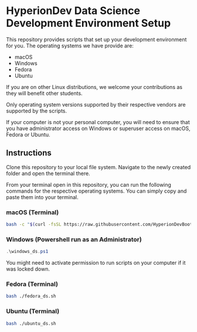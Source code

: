 # HyperionDev Data Science Development Environment Setup

This repository provides scripts that set up your development environment for you. 
The operating systems we have provide are:

* macOS
* Windows
* Fedora
* Ubuntu

If you are on other Linux distributions, we welcome your contributions as they will benefit other students.

Only operating system versions supported by their
respective vendors are supported by the scripts.

If your computer is not your personal computer,
you will need to ensure that you have administrator
access on Windows or superuser access on macOS, Fedora
or Ubuntu.

## Instructions

Clone this repository to your local file system. Navigate to the newly created folder and open the terminal there.

From your terminal open in this repository, you can 
run the following commands for the respective 
operating systems. You can simply copy and paste
them into your terminal.

### macOS (Terminal)

```.sh
bash -c "$(curl -fsSL https://raw.githubusercontent.com/HyperionDevBootcamps/HyperionDev-Data-Science-Development-Environment-Setup/master/macos_ds.sh)"
```

### Windows (Powershell run as an Administrator)

```.ps1
.\windows_ds.ps1
```

You might need to activate permission to run scripts
on your computer if it was locked down.

### Fedora (Terminal)

```.sh
bash ./fedora_ds.sh
```

### Ubuntu (Terminal)

```.sh
bash ./ubuntu_ds.sh
```